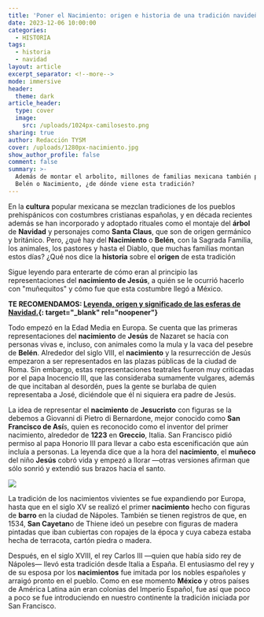 ```yaml
---
title: 'Poner el Nacimiento: origen e historia de una tradición navideña en México'
date: 2023-12-06 10:00:00
categories:
  - HISTORIA
tags:
  - historia
  - navidad
layout: article
excerpt_separator: <!--more-->
mode: immersive
header:
  theme: dark
article_header:
  type: cover
  image:
    src: /uploads/1024px-camilosesto.png
sharing: true
author: Redacción TYSM
cover: /uploads/1280px-nacimiento.jpg
show_author_profile: false
comment: false
summary: >-
  Además de montar el arbolito, millones de familias mexicana también ponen el
  Belén o Nacimiento, ¿de dónde viene esta tradición?
---
```

En la **cultura** popular mexicana se mezclan tradiciones de los pueblos prehispánicos con costumbres cristianas españolas, y en década recientes además se han incorporado y adoptado rituales como el montaje del **árbol** de **Navidad** y personajes como **Santa Claus**, que son de origen germánico y británico. Pero, ¿qué hay del **Nacimiento** o **Belén**, con la Sagrada Familia, los animales, los pastores y hasta el Diablo, que muchas familias montan estos días? ¿Qué nos dice la **historia** sobre el **origen** de esta tradición

Sigue leyendo para enterarte de cómo eran al principio las representaciones del **nacimiento de Jesús**, a quién se le ocurrió hacerlo con "muñequitos" y cómo fue que esta costumbre llegó a México.

**TE RECOMENDAMOS: [Leyenda, origen y significado de las esferas de Navidad.](https://blog.tonoysumariachi.com/mundo/2023/11/29/leyenda-origen-y-significado-de-las-esferas-de-navidad.html){: target="_blank" rel="noopener"}**

Todo empezó en la Edad Media en Europa. Se cuenta que las primeras representaciones del **nacimiento** de **Jesús** de Nazaret se hacía con personas vivas e, incluso, con animales como la mula y la vaca del pesebre de **Belén**. Alrededor del siglo VIII, el **nacimiento** y la resurrección de Jesús empezaron a ser representados en las plazas públicas de la ciudad de Roma. Sin embargo, estas representaciones teatrales fueron muy criticadas por el papa Inocencio III, que las consideraba sumamente vulgares, además de que incitaban al desordén, pues la gente se burlaba de quien representaba a José, diciéndole que él ni siquiera era padre de Jesús.

La idea de representar el **nacimiento** de **Jesucristo** con figuras se la debemos a Giovanni di Pietro di Bernardone, mejor conocido como&nbsp;**San Francisco de Así**s, quien es reconocido como el inventor del primer nacimiento, alrededor de&nbsp;**1223**&nbsp;en&nbsp;**Greccio**, Italia. San Francisco pidió permiso al papa Honorio III para llevar a cabo esta escenificación que aún incluía a personas. La leyenda dice que a la hora del **nacimiento**, el **muñeco** del niño **Jesús** cobró vida y empezó a llorar —otras versiones afirman que sólo sonrió y extendió sus brazos hacia el santo.

![](https://upload.wikimedia.org/wikipedia/commons/9/9a/Giotto_-_Legend_of_St_Francis_-_-13-_-_Institution_of_the_Crib_at_Greccio.jpg)

La tradición de los nacimientos vivientes se fue expandiendo por Europa, hasta que en el siglo XV se realizó el primer **nacimiento** hecho con figuras de **barro**&nbsp;en la ciudad de Nápoles. También se tienen registros de que, en 1534, **San Cayetan**o de Thiene ideó un pesebre con figuras de madera pintadas que iban cubiertas con ropajes de la época y cuya cabeza estaba hecha de terracota, cartón piedra o madera.

Después, en el siglo XVIII, el rey Carlos III —quien que había sido rey de Nápoles— llevó esta tradición desde Italia a España. El entusiasmo del rey y de su esposa por los **nacimientos** fue imitada por los nobles españoles y arraigó pronto en el pueblo. Como en ese momento **México** y otros países de América Latina aún eran colonias del Imperio Español, fue así que poco a poco se fue introduciendo en nuestro continente la tradición iniciada por San Francisco.
